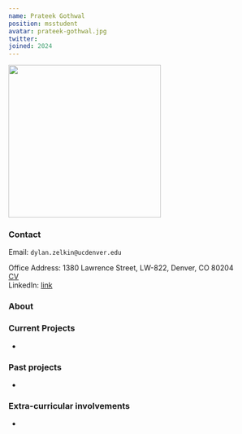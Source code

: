 ```yaml
---
name: Prateek Gothwal
position: msstudent
avatar: prateek-gothwal.jpg
twitter:
joined: 2024
---
```


<img width="300" src="{{site.baseurl}}/images/people/{{page.avatar}}" data-action="zoom">

### Contact

Email: `dylan.zelkin@ucdenver.edu`<br>

Office Address: 1380 Lawrence Street, LW-822, Denver, CO 80204<br>
<a href="https://drive.google.com/file/d/10t5aT067uo7ksOvmEb1iqdRwyUgdu60-/view?usp=drivesdk"> CV</a><br>
LinkedIn: <a href="https://www.linkedin.com/in/jian-peng-02a8b2159/">link</a>
### About


### Current Projects
- 

### Past projects
- 

### Extra-curricular involvements
- 
